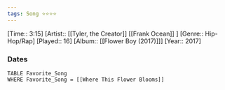 ```yaml
---
tags: Song ⭐⭐⭐⭐ 
---
```

[Time:: 3:15]
[Artist:: [[Tyler, the Creator]] [[Frank Ocean]] ]
[Genre:: Hip-Hop/Rap]
[Played:: 16]
[Album:: [[Flower Boy (2017)]]]
[Year:: 2017]
### Dates
````dataview
TABLE Favorite_Song
WHERE Favorite_Song = [[Where This Flower Blooms]]
````